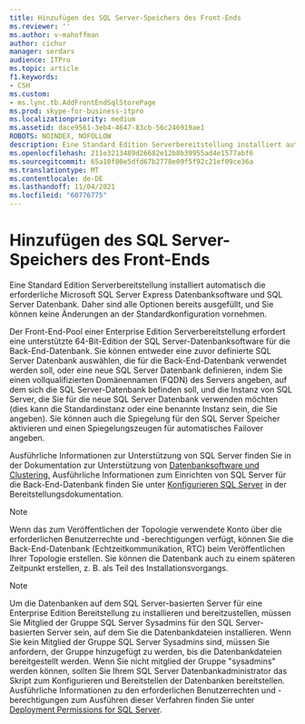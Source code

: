 ```yaml
---
title: Hinzufügen des SQL Server-Speichers des Front-Ends
ms.reviewer: ''
ms.author: v-mahoffman
author: cichur
manager: serdars
audience: ITPro
ms.topic: article
f1.keywords:
- CSH
ms.custom:
- ms.lync.tb.AddFrontEndSqlStorePage
ms.prod: skype-for-business-itpro
ms.localizationpriority: medium
ms.assetid: dace9561-3eb4-4647-83cb-56c246919ae1
ROBOTS: NOINDEX, NOFOLLOW
description: Eine Standard Edition Serverbereitstellung installiert automatisch die erforderliche Microsoft SQL Server Express Datenbanksoftware und SQL Server Datenbank. Daher sind alle Optionen bereits ausgefüllt, und Sie können keine Änderungen an der Standardkonfiguration vornehmen.
ms.openlocfilehash: 211e3213489d26682e12b8b39955ad4e1577abf6
ms.sourcegitcommit: 65a10f80e5dfd67b2778e09f5f92c21ef09ce36a
ms.translationtype: MT
ms.contentlocale: de-DE
ms.lasthandoff: 11/04/2021
ms.locfileid: "60776775"
---
```

# <a name="add-front-end-sql-server-store"></a>Hinzufügen des SQL Server-Speichers des Front-Ends

Eine Standard Edition Serverbereitstellung installiert automatisch die erforderliche Microsoft SQL Server Express Datenbanksoftware und SQL Server Datenbank. Daher sind alle Optionen bereits ausgefüllt, und Sie können keine Änderungen an der Standardkonfiguration vornehmen.

Der Front-End-Pool einer Enterprise Edition Serverbereitstellung erfordert eine unterstützte 64-Bit-Edition der SQL Server-Datenbanksoftware für die Back-End-Datenbank. Sie können entweder eine zuvor definierte SQL Server Datenbank auswählen, die für die Back-End-Datenbank verwendet werden soll, oder eine neue SQL Server Datenbank definieren, indem Sie einen vollqualifizierten Domänennamen (FQDN) des Servers angeben, auf dem sich die SQL Server-Datenbank befinden soll, und die Instanz von SQL Server, die Sie für die neue SQL Server Datenbank verwenden möchten (dies kann die Standardinstanz oder eine benannte Instanz sein, die Sie angeben). Sie können auch die Spiegelung für den SQL Server Speicher aktivieren und einen Spiegelungszeugen für automatisches Failover angeben.

Ausführliche Informationen zur Unterstützung von SQL Server finden Sie in der Dokumentation zur Unterstützung von [Datenbanksoftware und Clustering.](/previous-versions/office/lync-server-2013/lync-server-2013-database-software-support) Ausführliche Informationen zum Einrichten von SQL Server für die Back-End-Datenbank finden Sie unter [Konfigurieren SQL Server](/previous-versions/office/lync-server-2013/lync-server-2013-configure-sql-server-for-lync-server) in der Bereitstellungsdokumentation.

> [!NOTE]
> Wenn das zum Veröffentlichen der Topologie verwendete Konto über die erforderlichen Benutzerrechte und -berechtigungen verfügt, können Sie die Back-End-Datenbank (Echtzeitkommunikation, RTC) beim Veröffentlichen Ihrer Topologie erstellen. Sie können die Datenbank auch zu einem späteren Zeitpunkt erstellen, z. B. als Teil des Installationsvorgangs.

> [!NOTE]
> Um die Datenbanken auf dem SQL Server-basierten Server für eine Enterprise Edition Bereitstellung zu installieren und bereitzustellen, müssen Sie Mitglied der Gruppe SQL Server Sysadmins für den SQL Server-basierten Server sein, auf dem Sie die Datenbankdateien installieren. Wenn Sie kein Mitglied der Gruppe SQL Server Sysadmins sind, müssen Sie anfordern, der Gruppe hinzugefügt zu werden, bis die Datenbankdateien bereitgestellt werden. Wenn Sie nicht mitglied der Gruppe "sysadmins" werden können, sollten Sie Ihrem SQL Server Datenbankadministrator das Skript zum Konfigurieren und Bereitstellen der Datenbanken bereitstellen. Ausführliche Informationen zu den erforderlichen Benutzerrechten und -berechtigungen zum Ausführen dieser Verfahren finden Sie unter [Deployment Permissions for SQL Server](/previous-versions/office/lync-server-2013/lync-server-2013-deployment-permissions-for-sql-server).